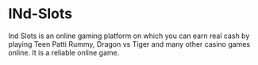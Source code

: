 # INd-Slots
Ind Slots is an online gaming platform on which you can earn real cash by playing Teen Patti Rummy, Dragon vs Tiger and many other casino games online. It is a reliable online game.
